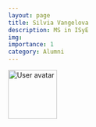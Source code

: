 ```yaml
---
layout: page
title: Silvia Vangelova
description: MS in ISyE
img:
importance: 1
category: Alumni
---
```


<img src="https://upload.wikimedia.org/wikipedia/commons/5/59/User-avatar.svg" 
       class="img-fluid z-depth-1 rounded"
       width="100" 
       height="100" 
       alt="User avatar"/>
